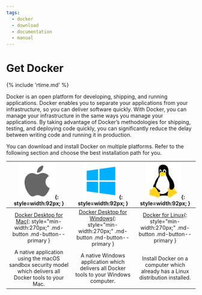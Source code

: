 ```yaml
---
tags:
  - docker
  - download
  - documentation
  - manual
---
```


<style>
.md-typeset table:not([class]) {
  border: none;
  table-layout: fixed;
  max-width: 100%;
}
.md-typeset table:not([class]) td {
  border-top: none;
  width: 33%;
}
@media screen and (max-width:76.1875em) {
  .md-sidebar.md-sidebar--secondary {
    display: none;
  }
}
</style>

# Get Docker
{% include 'rtime.md' %}

Docker is an open platform for developing, shipping, and running applications.
Docker enables you to separate your applications from your infrastructure, so you
can deliver software quickly. With Docker, you can manage your infrastructure in
the same ways you manage your applications. By taking advantage of Docker’s
methodologies for shipping, testing, and deploying code quickly, you can
significantly reduce the delay between writing code and running it in production.

You can download and install Docker on multiple platforms. Refer to the following
section and choose the best installation path for you.

| ![](../assets/images/misc/apple.png){: style=width:92px; } | ![](../assets/images/misc/windows.png){: style=width:92px; } | ![](../assets/images/misc/linux.png){: style=width:92px; } |
| :----------------------------------: | :----------------------------------: | :----------------------------------: |
| [Docker Desktop for Mac](../../docker-for-mac/install.md){: style="min-width:270px;" .md-button .md-button--primary } | [Docker Desktop for Windows](../../docker-for-windows/install.md){: style="min-width:270px;" .md-button .md-button--primary } | [Docker for Linux](../../engine/install.md){: style="min-width:270px;" .md-button .md-button--primary } |
| A native application using the macOS sandbox security model which delivers all Docker tools to your Mac. | A native Windows application which delivers all Docker tools to your Windows computer. | Install Docker on a computer which already has a Linux distribution installed. |
